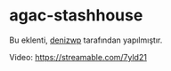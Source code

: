 # agac-stashhouse
Bu eklenti, [denizwp](https://github.com/forealdeniz) tarafından yapılmıştır.

Video: https://streamable.com/7yld21
